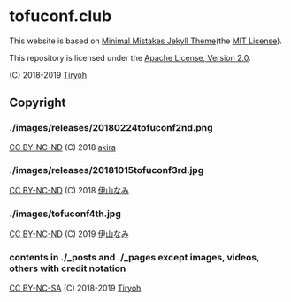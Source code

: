 # tofuconf.club

This website is based on [Minimal Mistakes Jekyll Theme](https://mmistakes.github.io/minimal-mistakes/)(the [MIT License](https://github.com/mmistakes/minimal-mistakes/blob/master/LICENSE.txt)).

This repository is licensed under the [Apache License, Version 2.0](http://www.apache.org/licenses/LICENSE-2.0).

(C) 2018-2019 [Tiryoh](https://github.com/Tiryoh)

## Copyright

### ./images/releases/20180224tofuconf2nd.png

[CC BY-NC-ND](https://creativecommons.org/licenses/by-nc-nd/4.0/deed) (C) 2018 [akira](https://github.com/akira2048)

### ./images/releases/20181015tofuconf3rd.jpg

[CC BY-NC-ND](https://creativecommons.org/licenses/by-nc-nd/4.0/deed) (C) 2018 [伊山なみ](https://twitter.com/l0526l)

### ./images/tofuconf4th.jpg

[CC BY-NC-ND](https://creativecommons.org/licenses/by-nc-nd/4.0/deed) (C) 2019 [伊山なみ](https://twitter.com/l0526l)

### contents in ./_posts and ./_pages except images, videos, others with credit notation

[CC BY-NC-SA](https://creativecommons.org/licenses/by-nc-sa/4.0/deed) (C) 2018-2019 [Tiryoh](https://github.com/Tiryoh)
